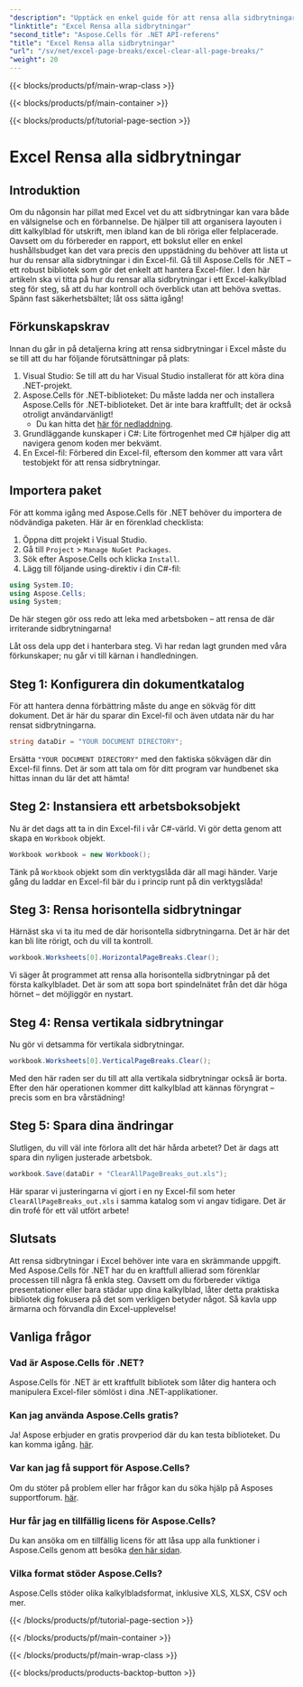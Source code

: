```yaml
---
"description": "Upptäck en enkel guide för att rensa alla sidbrytningar i Excel med Aspose.Cells för .NET. Följ vår steg-för-steg-handledning för snabba resultat."
"linktitle": "Excel Rensa alla sidbrytningar"
"second_title": "Aspose.Cells för .NET API-referens"
"title": "Excel Rensa alla sidbrytningar"
"url": "/sv/net/excel-page-breaks/excel-clear-all-page-breaks/"
"weight": 20
---
```


{{< blocks/products/pf/main-wrap-class >}}

{{< blocks/products/pf/main-container >}}

{{< blocks/products/pf/tutorial-page-section >}}

# Excel Rensa alla sidbrytningar

## Introduktion

Om du någonsin har pillat med Excel vet du att sidbrytningar kan vara både en välsignelse och en förbannelse. De hjälper till att organisera layouten i ditt kalkylblad för utskrift, men ibland kan de bli röriga eller felplacerade. Oavsett om du förbereder en rapport, ett bokslut eller en enkel hushållsbudget kan det vara precis den uppstädning du behöver att lista ut hur du rensar alla sidbrytningar i din Excel-fil. Gå till Aspose.Cells för .NET – ett robust bibliotek som gör det enkelt att hantera Excel-filer. I den här artikeln ska vi titta på hur du rensar alla sidbrytningar i ett Excel-kalkylblad steg för steg, så att du har kontroll och överblick utan att behöva svettas. Spänn fast säkerhetsbältet; låt oss sätta igång!

## Förkunskapskrav

Innan du går in på detaljerna kring att rensa sidbrytningar i Excel måste du se till att du har följande förutsättningar på plats:

1. Visual Studio: Se till att du har Visual Studio installerat för att köra dina .NET-projekt.
2. Aspose.Cells för .NET-biblioteket: Du måste ladda ner och installera Aspose.Cells för .NET-biblioteket. Det är inte bara kraftfullt; det är också otroligt användarvänligt!
   - Du kan hitta det [här för nedladdning](https://releases.aspose.com/cells/net/).
3. Grundläggande kunskaper i C#: Lite förtrogenhet med C# hjälper dig att navigera genom koden mer bekvämt.
4. En Excel-fil: Förbered din Excel-fil, eftersom den kommer att vara vårt testobjekt för att rensa sidbrytningar.

## Importera paket

För att komma igång med Aspose.Cells för .NET behöver du importera de nödvändiga paketen. Här är en förenklad checklista:

1. Öppna ditt projekt i Visual Studio.
2. Gå till `Project` > `Manage NuGet Packages`.
3. Sök efter Aspose.Cells och klicka `Install`.
4. Lägg till följande using-direktiv i din C#-fil:

```csharp
using System.IO;
using Aspose.Cells;
using System;
```

De här stegen gör oss redo att leka med arbetsboken – att rensa de där irriterande sidbrytningarna!

Låt oss dela upp det i hanterbara steg. Vi har redan lagt grunden med våra förkunskaper; nu går vi till kärnan i handledningen.

## Steg 1: Konfigurera din dokumentkatalog

För att hantera denna förbättring måste du ange en sökväg för ditt dokument. Det är här du sparar din Excel-fil och även utdata när du har rensat sidbrytningarna.

```csharp
string dataDir = "YOUR DOCUMENT DIRECTORY";
```
Ersätta `"YOUR DOCUMENT DIRECTORY"` med den faktiska sökvägen där din Excel-fil finns. Det är som att tala om för ditt program var hundbenet ska hittas innan du lär det att hämta!

## Steg 2: Instansiera ett arbetsboksobjekt

Nu är det dags att ta in din Excel-fil i vår C#-värld. Vi gör detta genom att skapa en `Workbook` objekt.

```csharp
Workbook workbook = new Workbook();
```
Tänk på `Workbook` objekt som din verktygslåda där all magi händer. Varje gång du laddar en Excel-fil bär du i princip runt på din verktygslåda!

## Steg 3: Rensa horisontella sidbrytningar

Härnäst ska vi ta itu med de där horisontella sidbrytningarna. Det är här det kan bli lite rörigt, och du vill ta kontroll.

```csharp
workbook.Worksheets[0].HorizontalPageBreaks.Clear();
```
Vi säger åt programmet att rensa alla horisontella sidbrytningar på det första kalkylbladet. Det är som att sopa bort spindelnätet från det där höga hörnet – det möjliggör en nystart.

## Steg 4: Rensa vertikala sidbrytningar

Nu gör vi detsamma för vertikala sidbrytningar.

```csharp
workbook.Worksheets[0].VerticalPageBreaks.Clear();
```
Med den här raden ser du till att alla vertikala sidbrytningar också är borta. Efter den här operationen kommer ditt kalkylblad att kännas föryngrat – precis som en bra vårstädning!

## Steg 5: Spara dina ändringar

Slutligen, du vill väl inte förlora allt det här hårda arbetet? Det är dags att spara din nyligen justerade arbetsbok.

```csharp
workbook.Save(dataDir + "ClearAllPageBreaks_out.xls");
```
Här sparar vi justeringarna vi gjort i en ny Excel-fil som heter `ClearAllPageBreaks_out.xls` i samma katalog som vi angav tidigare. Det är din trofé för ett väl utfört arbete!

## Slutsats

Att rensa sidbrytningar i Excel behöver inte vara en skrämmande uppgift. Med Aspose.Cells för .NET har du en kraftfull allierad som förenklar processen till några få enkla steg. Oavsett om du förbereder viktiga presentationer eller bara städar upp dina kalkylblad, låter detta praktiska bibliotek dig fokusera på det som verkligen betyder något. Så kavla upp ärmarna och förvandla din Excel-upplevelse!

## Vanliga frågor

### Vad är Aspose.Cells för .NET?
Aspose.Cells för .NET är ett kraftfullt bibliotek som låter dig hantera och manipulera Excel-filer sömlöst i dina .NET-applikationer.

### Kan jag använda Aspose.Cells gratis?
Ja! Aspose erbjuder en gratis provperiod där du kan testa biblioteket. Du kan komma igång. [här](https://releases.aspose.com/).

### Var kan jag få support för Aspose.Cells?
Om du stöter på problem eller har frågor kan du söka hjälp på Asposes supportforum. [här](https://forum.aspose.com/c/cells/9).

### Hur får jag en tillfällig licens för Aspose.Cells?
Du kan ansöka om en tillfällig licens för att låsa upp alla funktioner i Aspose.Cells genom att besöka [den här sidan](https://purchase.aspose.com/temporary-license/).

### Vilka format stöder Aspose.Cells?
Aspose.Cells stöder olika kalkylbladsformat, inklusive XLS, XLSX, CSV och mer.

{{< /blocks/products/pf/tutorial-page-section >}}

{{< /blocks/products/pf/main-container >}}

{{< /blocks/products/pf/main-wrap-class >}}

{{< blocks/products/products-backtop-button >}}